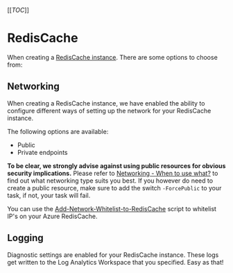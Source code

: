 [[_TOC_]]

# RedisCache

When creating a [RedisCache instance](/Azure/Azure-CLI-Snippets/RedisCache/Create-RedisCache-Instance). There are some options to choose from:

## Networking

When creating a RedisCache instance, we have enabled the ability to configure different ways of setting up the network for your RedisCache instance.

The following options are available:

- Public
- Private endpoints

**To be clear, we strongly advise against using public resources for obvious security implications.** Please refer to [Networking - When to use what?](/Azure/Documentation/Networking#when-to-use-what?) to find out what networking type suits you best. If you however do need to create a public resource, make sure to add the switch `-ForcePublic` to your task, if not, your task will fail.

You can use the [Add-Network-Whitelist-to-RedisCache](/Azure/Azure-CLI-Snippets/RedisCache/Add-Network-Whitelist-to-RedisCache) script to whitelist IP's on your Azure RedisCache.

## Logging

Diagnostic settings are enabled for your RedisCache instance. These logs get written to the Log Analytics Workspace that you specified. Easy as that!
